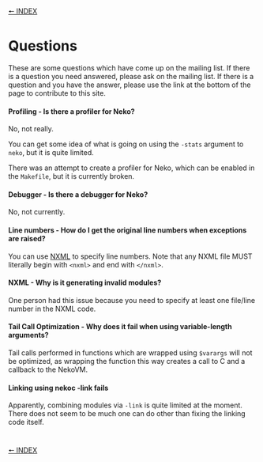 [🠔 INDEX](index.md)
#

# Questions

These are some questions which have come up on the mailing list. If there is a question you need answered, please ask on the mailing list. If there is a question and you have the answer, please use the link at the bottom of the page to contribute to this site.

#### Profiling - Is there a profiler for Neko?

No, not really.

You can get some idea of what is going on using the `-stats` argument to `neko`, but it is quite limited.

There was an attempt to create a profiler for Neko, which can be enabled in the `Makefile`, but it is currently broken.

#### Debugger - Is there a debugger for Neko?

No, not currently.

#### Line numbers - How do I get the original line numbers when exceptions are raised?

You can use [NXML](http://nekovm.org/doc/nxml) to specify line numbers. Note that any NXML file MUST literally begin with `<nxml>` and end with `</nxml>`.

#### NXML - Why is it generating invalid modules?

One person had this issue because you need to specify at least one file/line number in the NXML code.

#### Tail Call Optimization - Why does it fail when using variable-length arguments?

Tail calls performed in functions which are wrapped using `$varargs` will not be optimized, as wrapping the function this way creates a call to C and a callback to the NekoVM.

#### Linking using nekoc -link fails

Apparently, combining modules via `-link` is quite limited at the moment. There does not seem to be much one can do other than fixing the linking code itself.

#
[🠔 INDEX](index.md)